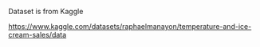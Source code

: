 Dataset is from Kaggle

https://www.kaggle.com/datasets/raphaelmanayon/temperature-and-ice-cream-sales/data
